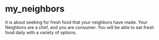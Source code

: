 # my_neighbors
It is about seeking for fresh food that your neighbors have made. Your Neighbors are a chef, and you are consumer. You will be able to eat fresh food daily with a variety of options.

